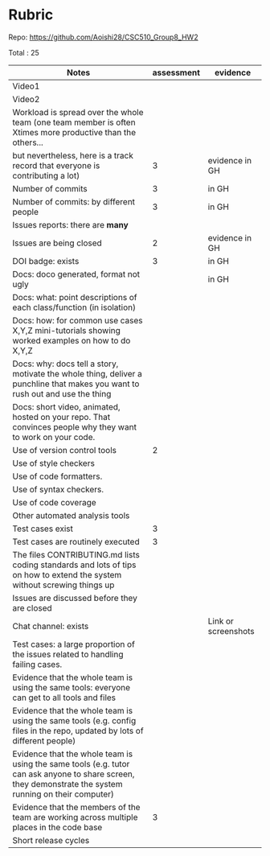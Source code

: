# Rubric

Repo: https://github.com/Aoishi28/CSC510_Group8_HW2

Total : 25


|Notes|assessment|evidence|
|-----|---------|----------|
|Video1| | |
|Video2| | |
|Workload is spread over the whole team (one team member is often Xtimes more productive than the others... 
but nevertheless, here is a track record that everyone is contributing a lot)| 3 |evidence in GH|
|Number of commits| 3 |in GH|
|Number of commits: by different people| 3 |in GH|
|Issues reports: there are **many**|
|Issues are being closed| 2 |evidence in GH|
|DOI badge: exists| 3 |in GH|
|Docs: doco generated, format not ugly |  |in GH|
|Docs: what: point descriptions of each class/function (in isolation) |  | 
|Docs: how: for common use cases X,Y,Z mini-tutorials showing worked examples on how to do X,Y,Z| ||
|Docs: why: docs tell a story, motivate the whole thing, deliver a punchline that makes you want to rush out and use the thing| | |
|Docs: short video, animated, hosted on your repo. That convinces people why they want to work on your code.|  | |
|Use of version control tools| 2 |
|Use of style checkers | ||
|Use of code formatters. |  ||
|Use of syntax checkers. |  ||
|Use of code coverage |  ||
|Other automated analysis tools| ||
|Test cases exist| 3 ||
|Test cases are routinely executed| 3 ||
|The files CONTRIBUTING.md lists coding standards and lots of tips on how to extend the system without screwing things up| | |
|Issues are discussed before they are closed| ||
|Chat channel: exists| |Link or screenshots|
|Test cases: a large proportion of the issues related to handling failing cases.| ||
|Evidence that the whole team is using the same tools: everyone can get to all tools and files| | |
|Evidence that the whole team is using the same tools (e.g. config files in the repo, updated by lots of different people)| | |
|Evidence that the whole team is using the same tools (e.g. tutor can ask anyone to share screen, they demonstrate the system running on their computer)| | |
|Evidence that the members of the team are working across multiple places in the code base| 3 | |
|Short release cycles |  | |
